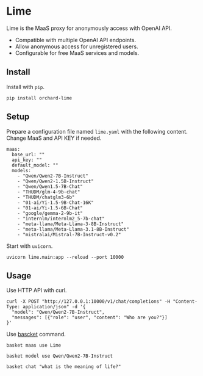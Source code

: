 # Lime

Lime is the MaaS proxy for anonymously access with OpenAI API.

* Compatible with multiple OpenAI API endpoints.
* Allow anonymous access for unregistered users.
* Configurable for free MaaS services and models.

## Install

Install with `pip`.

```
pip install orchard-lime
```

## Setup

Prepare a configuration file named `lime.yaml` with the following content. Change MaaS and API KEY if needed.

```
maas:
  base_url: ""
  api_key: ""
  default_model: ""
  models:
    - "Qwen/Qwen2-7B-Instruct"
    - "Qwen/Qwen2-1.5B-Instruct"
    - "Qwen/Qwen1.5-7B-Chat"
    - "THUDM/glm-4-9b-chat"
    - "THUDM/chatglm3-6b"
    - "01-ai/Yi-1.5-9B-Chat-16K"
    - "01-ai/Yi-1.5-6B-Chat"
    - "google/gemma-2-9b-it"
    - "internlm/internlm2_5-7b-chat"
    - "meta-llama/Meta-Llama-3-8B-Instruct"
    - "meta-llama/Meta-Llama-3.1-8B-Instruct"
    - "mistralai/Mistral-7B-Instruct-v0.2"
```

Start with `uvicorn`.

```
uvicorn lime.main:app --reload --port 10000
```

## Usage

Use HTTP API with curl.

```
curl -X POST "http://127.0.0.1:10000/v1/chat/completions" -H "Content-Type: application/json" -d '{
  "model": "Qwen/Qwen2-7B-Instruct",
  "messages": [{"role": "user", "content": "Who are you?"}]
}'
```

Use [bascket](https://github.com/OrchardUniverse/basket) command.

```
basket maas use Lime

basket model use Qwen/Qwen2-7B-Instruct

basket chat "what is the meaning of life?"
```
